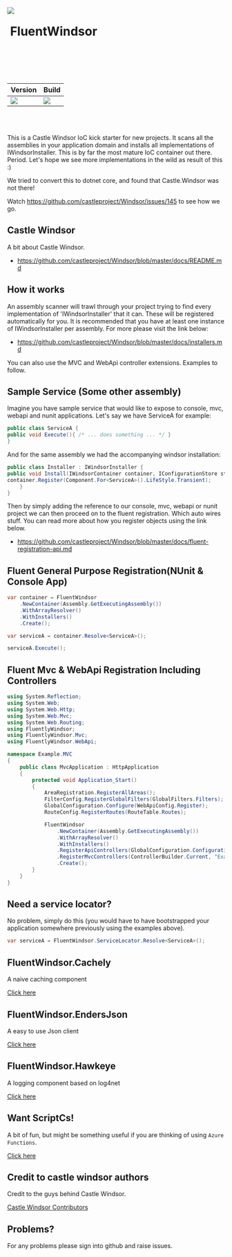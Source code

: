<img align="left" src="https://avatars0.githubusercontent.com/u/7360948?v=3&s=95" />

&nbsp;FluentWindsor<br /><br />
=============

<br/><br/>

| Version | Build |
|---------|---------|
| <a href= "https://www.nuget.org/packages/FluentWindsor/"><img src="https://img.shields.io/nuget/v/FluentWindsor.svg" /></a> | <a href= "https://ci.appveyor.com/project/fir3pho3nixx/fluentwindsor"><img src="https://ci.appveyor.com/api/projects/status/8nj9cgfnw9spqbpr/branch/master?svg=true" /></a> |

<br/><br/>

This is a Castle Windsor IoC kick starter for new projects. It scans all the assemblies in your application domain and installs all
implementations of IWindsorInstaller. This is by far the most mature IoC container out there. Period. Let's hope we see more implementations
in the wild as result of this :)

We tried to convert this to dotnet core, and found that Castle.Windsor was not there! 

Watch https://github.com/castleproject/Windsor/issues/145 to see how we go.  

## Castle Windsor

A bit about Castle Windsor.

- https://github.com/castleproject/Windsor/blob/master/docs/README.md

## How it works

An assembly scanner will trawl through your project trying to find every implementation of 'IWindsorInstaller' that it can. These will be
registered automatically for you. It is recommended that you have at least one instance of IWindsorInstaller per assembly. For more please visit
the link below:

- https://github.com/castleproject/Windsor/blob/master/docs/installers.md

You can also use the MVC and WebApi controller extensions. Examples to follow.

## Sample Service (Some other assembly)

Imagine you have sample service that would like to expose to console, mvc, webapi and nunit applications. Let's say we have ServiceA
for example:

``` csharp
public class ServiceA {
public void Execute(){ /* ... does something ... */ }
}
```

And for the same assembly we had the accompanying windsor installation:

``` csharp
public class Installer : IWindsorInstaller {
public void Install(IWindsorContainer container, IConfigurationStore store) {
container.Register(Component.For<ServiceA>().LifeStyle.Transient);
    }
}
```

Then by simply adding the reference to our console, mvc, webapi or nunit project we can then proceed on to the fluent registration. Which
auto wires stuff. You can read more about how you register objects using the link below.

 - https://github.com/castleproject/Windsor/blob/master/docs/fluent-registration-api.md

## Fluent General Purpose Registration(NUnit & Console App)

``` csharp
var container = FluentWindsor
    .NewContainer(Assembly.GetExecutingAssembly())
    .WithArrayResolver()
    .WithInstallers()
    .Create();

var serviceA = container.Resolve<ServiceA>();

serviceA.Execute();
```

## Fluent Mvc & WebApi Registration Including Controllers 

``` csharp
using System.Reflection;
using System.Web;
using System.Web.Http;
using System.Web.Mvc;
using System.Web.Routing;
using FluentlyWindsor;
using FluentlyWindsor.Mvc;
using FluentlyWindsor.WebApi;

namespace Example.MVC
{
	public class MvcApplication : HttpApplication
	{
		protected void Application_Start()
		{
			AreaRegistration.RegisterAllAreas();
			FilterConfig.RegisterGlobalFilters(GlobalFilters.Filters);
			GlobalConfiguration.Configure(WebApiConfig.Register);
			RouteConfig.RegisterRoutes(RouteTable.Routes);

			FluentWindsor
				.NewContainer(Assembly.GetExecutingAssembly())
				.WithArrayResolver()
				.WithInstallers()
				.RegisterApiControllers(GlobalConfiguration.Configuration)
				.RegisterMvcControllers(ControllerBuilder.Current, "Example.MVC.Controllers", "Another.Namespace.For.Controllers")
				.Create();
		}
	}
}
```

## Need a service locator?

No problem, simply do this (you would have to have bootstrapped your application somewhere previously using the examples above). 

``` csharp
var serviceA = FluentWindsor.ServiceLocator.Resolve<ServiceA>();
```

## FluentWindsor.Cachely

A naive caching component

[Click here](https://github.com/cryosharp/fluentwindsor/blob/master/FluentWindsor.Cachely/README.md)

## FluentWindsor.EndersJson

A easy to use Json client

[Click here](https://github.com/cryosharp/fluentwindsor/blob/master/FluentWindsor.EndersJson/README.md)

## FluentWindsor.Hawkeye

A logging component based on log4net

[Click here](https://github.com/cryosharp/fluentwindsor/blob/master/FluentWindsor.Hawkeye/README.md)

## Want ScriptCs!

A bit of fun, but might be something useful if you are thinking of using `Azure Functions`. 

[Click here](https://github.com/cryosharp/fluentwindsor/wiki/Works-with-scriptcs!)

## Credit to castle windsor authors  

Credit to the guys behind Castle Windsor.

[Castle Windsor Contributors](https://github.com/castleproject/Windsor/graphs/contributors)

## Problems?

For any problems please sign into github and raise issues. 
